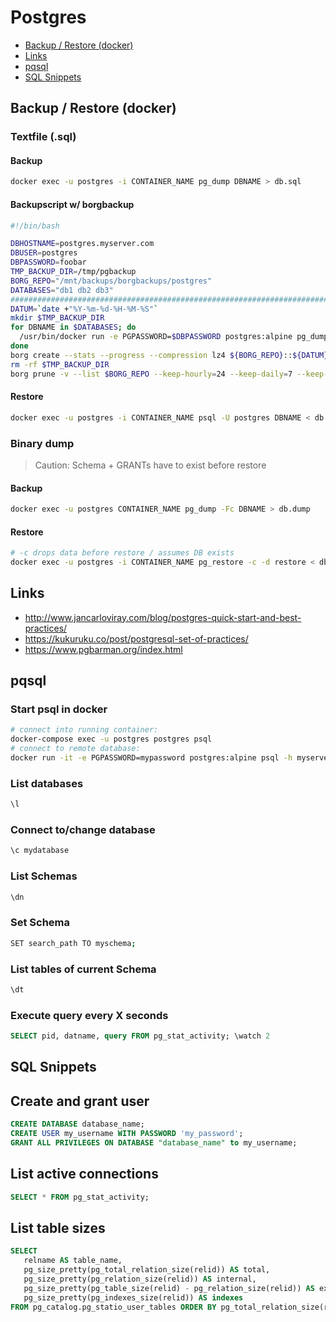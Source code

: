 
# Postgres

- [Backup / Restore (docker)](#backup-restore-docker)
- [Links](#links)
- [pqsql](#pqsql)
- [SQL Snippets](#sql-snippets)

## Backup / Restore (docker)

### Textfile (.sql)

#### Backup

```bash
docker exec -u postgres -i CONTAINER_NAME pg_dump DBNAME > db.sql
```

#### Backupscript w/ borgbackup

```bash
#!/bin/bash

DBHOSTNAME=postgres.myserver.com
DBUSER=postgres
DBPASSWORD=foobar
TMP_BACKUP_DIR=/tmp/pgbackup
BORG_REPO="/mnt/backups/borgbackups/postgres"
DATABASES="db1 db2 db3"
###############################################################################
DATUM=`date +"%Y-%m-%d-%H-%M-%S"`
mkdir $TMP_BACKUP_DIR
for DBNAME in $DATABASES; do
  /usr/bin/docker run -e PGPASSWORD=$DBPASSWORD postgres:alpine pg_dump -h $DBHOSTNAME -U $DBUSER $DBNAME > $TMP_BACKUP_DIR/$DBNAME.sql
done
borg create --stats --progress --compression lz4 ${BORG_REPO}::${DATUM} $TMP_BACKUP_DIR
rm -rf $TMP_BACKUP_DIR
borg prune -v --list $BORG_REPO --keep-hourly=24 --keep-daily=7 --keep-weekly=4 --keep-monthly=6
```

#### Restore

```bash
docker exec -u postgres -i CONTAINER_NAME psql -U postgres DBNAME < db.sql
```

### Binary dump

> Caution: Schema + GRANTs have to exist before restore

#### Backup

```bash
docker exec -u postgres CONTAINER_NAME pg_dump -Fc DBNAME > db.dump
```

#### Restore

```bash
# -c drops data before restore / assumes DB exists
docker exec -u postgres -i CONTAINER_NAME pg_restore -c -d restore < db.dump
```


## Links

- http://www.jancarloviray.com/blog/postgres-quick-start-and-best-practices/
- https://kukuruku.co/post/postgresql-set-of-practices/
- https://www.pgbarman.org/index.html

## pqsql

### Start psql in docker

```bash
# connect into running container:
docker-compose exec -u postgres postgres psql
# connect to remote database:
docker run -it -e PGPASSWORD=mypassword postgres:alpine psql -h myserverhostname -U postgres
```

### List databases

```bash
\l
```

### Connect to/change database

```bash
\c mydatabase
```

### List Schemas

```bash
\dn
```

### Set Schema

```bash
SET search_path TO myschema;
```

### List tables of current Schema

```bash
\dt
```

### Execute query every X seconds

```sql
SELECT pid, datname, query FROM pg_stat_activity; \watch 2
```

## SQL Snippets

## Create and grant user

```sql
CREATE DATABASE database_name;
CREATE USER my_username WITH PASSWORD 'my_password';
GRANT ALL PRIVILEGES ON DATABASE "database_name" to my_username;
```

## List active connections

```sql
SELECT * FROM pg_stat_activity;
```

## List table sizes

```sql
SELECT
   relname AS table_name,
   pg_size_pretty(pg_total_relation_size(relid)) AS total,
   pg_size_pretty(pg_relation_size(relid)) AS internal,
   pg_size_pretty(pg_table_size(relid) - pg_relation_size(relid)) AS external,
   pg_size_pretty(pg_indexes_size(relid)) AS indexes
FROM pg_catalog.pg_statio_user_tables ORDER BY pg_total_relation_size(relid) DESC
```
